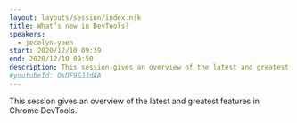 ```yaml
---
layout: layouts/session/index.njk
title: What’s new in DevTools?
speakers:
  - jecelyn-yeen
start: 2020/12/10 09:39
end: 2020/12/10 09:50
description: This session gives an overview of the latest and greatest features in Chrome DevTools.
#youtubeId: QsOF9SJJdAA
---
```


This session gives an overview of the latest and greatest features in Chrome DevTools.
